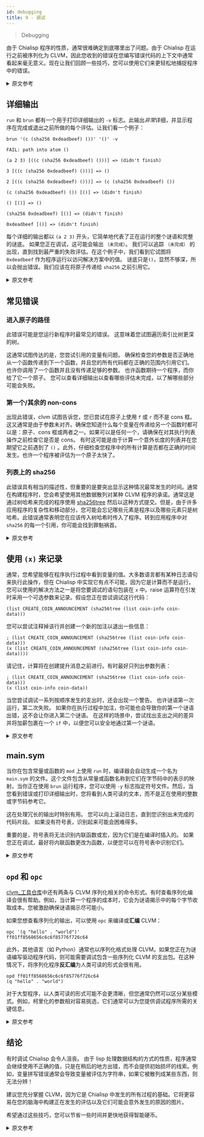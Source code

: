 ```yaml
---
id: debugging
title: 9 - 调试
---
```


> Debugging

由于 Chialisp 程序的性质，通常很难确定到底哪里出了问题。由于 Chialisp 在运行之前被序列化为 CLVM，因此您收到的错误在您编写错误代码的上下文中通常看起来毫无意义。现在让我们回顾一些技巧，您可以使用它们来更轻松地捕捉程序中的错误。

<details>
<summary>原文参考</summary>

Due to the nature of Chialisp programs, it can often be difficult to determine where exactly something is going wrong.
Since Chialisp is serialized to CLVM before it is run, errors that you receive will often appear to make little sense within the context in which you wrote the faulty code.
Let's go over some tricks now that you can use to make catching the bugs in your program a little easier.

</details>

## 详细输出

`run` 和 `brun` 都有一个用于打印详细输出的 `-v` 标志。此输出*非常*详细，并显示程序在完成或退出之前所做的每个评估。让我们看一个例子：

```chialisp
brun '(c (sha256 0xdeadbeef) ())' '()' -v

FAIL: path into atom ()

(a 2 3) [((c (sha256 0xdeadbeef) ()))] => (didn't finish)

3 [((c (sha256 0xdeadbeef) ()))] => ()

2 [((c (sha256 0xdeadbeef) ()))] => (c (sha256 0xdeadbeef) ())

(c (sha256 0xdeadbeef) ()) [()] => (didn't finish)

() [()] => ()

(sha256 0xdeadbeef) [()] => (didn't finish)

0xdeadbeef [()] => (didn't finish)
```

每个详细的输出都以 `(a 2 3)` 开头，它简单地代表了正在运行的整个谜语和完整的谜底。 如果您正在调试，这可能会输出 `（未完成）`。 我们可以追踪 `（未完成）` 的出现，直到找到最严重的失败评估。在这个例子中，我们看到它试图将 `0xdeadbeef` 作为程序运行以访问解决方案中的值。 谜底只是`()`，显然不够深，所以会抛出错误。我们应该在将原子传递给 `sha256` 之前引用它。

<details>
<summary>原文参考</summary>

- ## Verbose output

Both `run` and `brun` have a `-v` flag for printing verbose outputs.
This output is *very* verbose and shows every evaluation that the program made before it finished or exited.
Let take a look at an example:

```chialisp
brun '(c (sha256 0xdeadbeef) ())' '()' -v

FAIL: path into atom ()

(a 2 3) [((c (sha256 0xdeadbeef) ()))] => (didn't finish)

3 [((c (sha256 0xdeadbeef) ()))] => ()

2 [((c (sha256 0xdeadbeef) ()))] => (c (sha256 0xdeadbeef) ())

(c (sha256 0xdeadbeef) ()) [()] => (didn't finish)

() [()] => ()

(sha256 0xdeadbeef) [()] => (didn't finish)

0xdeadbeef [()] => (didn't finish)
```

Every verbose output starts with `(a 2 3)` which simply represents the whole puzzle being run with whole solution. If you're debugging, this will likely have an output of `(didn't finish)`. We can trace the appearances of `(didn't finish)` down until we find the deepest failure to evaluate.
In this example, we see that it is trying to run `0xdeadbeef` as a program to access a value in the solution.
The solution is just `()` which is obviously not deep enough, so it throws an error.
We should have quoted the atom before we passed it to `sha256`.

</details>

## 常见错误

### 进入原子的路径

此错误可能是您运行新程序时最常见的错误。 这意味着您试图遍历索引比树更深的树。

这通常试图传达的是，您尝试引用的变量有问题。 确保检查您的参数是否正确地从一个函数传递到下一个函数，并且您的所有代码都在正确的范围内引用它们。 也许你调用了一个函数并且没有传递足够的参数。 也许函数期待一个程序，而你给了它一个原子。 您可以查看详细输出以查看哪些评估未完成，以了解哪些部分可能会失败。

### 第一个/其余的 non-cons

出现此错误，clvm 试图告诉您，您已尝试在原子上使用 `f` 或 `r` 而不是 cons 框。这又通常是由于参数未对齐。确保您知道什么每个变量在传递给另一个函数时都可以是：原子、cons 框或两者之一。如果可以是任何一个，请确保在对其执行列表操作之前检查它是否是 cons。 有时这可能是由于计算一个意外长度的列表并在您期望它之前遇到了 `()` 。此外，仔细检查您程序中的所有计算是否都在正确的时间发生。也许一个程序被评估为一个原子太快了。

### 列表上的 sha256

此错误具有相当的描述性，但重要的是要突出显示这种情况最常发生的时间。通常在构建程序时，您会希望使用其他数据散列对某种 CLVM 程序的承诺。通常这是通过树哈希来完成的程序使用 [sha256tree](https://chialisp.com/docs/common_functions#sha256tree1) 然后以这种方式提交。但是，由于许多应用程序的复杂性和移动部分，您可能会忘记哪些元素是程序以及哪些元素只是树哈希。此错误通常表明您在应该传入树哈希时传入了程序。转到应用程序中对 `sha256` 的每一个引用，你可能会找到罪魁祸首。

<details>
<summary>原文参考</summary>

- ## Common errors

- ### path into atom

This error is perhaps the most common error that will come up when you run a new program.
It means that you have tried to traverse a tree with an index that is deeper than the tree is.


What this is usually trying to convey is that something is wrong with a variable that you are trying to reference.
Make sure to check your arguments are being properly passed from one function to the next and that all of your code is referencing them within the correct scope.
Maybe you called a function and didn't pass it enough parameters.
Maybe the function was expecting a program and you gave it an atom.
You can look in the verbose output to see what evaluations didn't finish to get a clue of what part might be failing.

- ### first/rest of non-cons

With this error, clvm is trying to tell you that you have attempted to use `f` or `r` on an atom instead of a cons box.
This is, again, usually due to a misalignment of arguments.
Make sure you know what every variable is allowed to be when it gets passed to another function: an atom, a cons box, or either.
If it can be either, make sure you check if it is a cons before performing list operations on it. Sometimes this can be caused by evaluating a list of an unexpected length and running into `()` before you expect it.
Also, double check that all of the evaluation in your program is happening at the right time.
Perhaps a program was evaluated into an atom too soon.

- ### sha256 on list

This error is fairly descriptive, but it is important to highlight when this most commonly occurs.
Often when building a program, you will want to hash a commitment to some kind of CLVM program with some other data.
Usually this is done by tree hashing the program using [sha256tree](https://chialisp.com/docs/common_functions#sha256tree1) and then committing to it that way.
However, with the complexity and moving pieces of a lot of applications, you may lose track of which elements are programs and which elements are just tree hashes.
This error often indicates that you are passing in a program when you should be passing in a tree hash.
Go to every reference of `sha256` in your application and you can probably find the culprit.

</details>

## 使用 `(x)` 来记录

通常，您希望能够在程序执行过程中看到变量的值。大多数语言都有某种日志语句来执行此操作，但在 Chialisp 中实现它有点不可能，因为它是计算而不是运行。您可以使用的解决方法之一是将您要调试的语句包装在 `x` 中。raise 运算符在引发时采用一个可选参数来记录。假设您正在尝试调试这行代码：

```chialisp
(list CREATE_COIN_ANNOUNCEMENT (sha256tree (list coin-info coin-data)))
```

您可以尝试注释掉该行并创建一个新的加注以退出一些信息：

```chialisp
; (list CREATE_COIN_ANNOUNCEMENT (sha256tree (list coin-info coin-data)))
(x (list CREATE_COIN_ANNOUNCEMENT (sha256tree (list coin-info coin-data))))
```

请记住，计算将在创建提升消息之前进行。有时最好只列出参数列表：

```chialisp
; (list CREATE_COIN_ANNOUNCEMENT (sha256tree (list coin-info coin-data)))
(x (list coin-info coin-data))
```

当您尝试调试一系列按顺序发生的支出时，还会出现一个警告。 也许谜语第一次运行，第二次失败。 如果你在执行过程中加注，你可能也会导致你的第一个谜语出错，这不会让你进入第二个谜语。 在这样的场景中，尝试找出支出之间的差异并将加薪包裹在一个 `if` 中，以便您可以安全地通过第一个谜语。

<details>
<summary>原文参考</summary>

- ## Using `(x)` to log

Oftentimes, you would like to be able to see the values of a variable in the middle of a program execution.
Most languages have some sort of log statement with which to do this, but it's somewhat impossible to implement in Chialisp since it's evaluated rather than run.
One of the workarounds you can use is to wrap the statement you are looking to debug in `x`.
The raise operator takes an optional argument to log when it raises.
Let's say you are trying to debug this line of code:

```chialisp
(list CREATE_COIN_ANNOUNCEMENT (sha256tree (list coin-info coin-data)))
```

You can try commenting out that line and creating a new raise to exit out with some information:

```chialisp
; (list CREATE_COIN_ANNOUNCEMENT (sha256tree (list coin-info coin-data)))
(x (list CREATE_COIN_ANNOUNCEMENT (sha256tree (list coin-info coin-data))))
```

Keep in mind that evaluation will happen before the raise message gets created.
Sometimes it's better to just raise a list of the arguments:

```chialisp
; (list CREATE_COIN_ANNOUNCEMENT (sha256tree (list coin-info coin-data)))
(x (list coin-info coin-data))
```

There is also a caveat that occurs when you are trying to debug a series of spends that happen sequentially.
Maybe the puzzle runs the first time and fails the second time.
If you raise during execution, you may cause your first puzzle error out too, which will not get you to the second puzzle.
In scenarios like these, try to figure out a difference between the spends and wrap the raise in an `if` so that you can pass safely through the first puzzle.

</details>

## main.sym

当你在包含常量或函数的 `mod` 上使用 `run` 时，编译器会自动生成一个名为 `main.sym` 的文件。这个文件包含从常量或函数名称到它们在字节码中的表示的映射。当你正在使用 `brun` 运行程序，您可以使用 `-y` 标志指定符号文件。然后，当您看到错误或打印详细输出时，您将看到人类可读的文本，而不是正在使用的整数或字节码参考它。

这在处理冗长的输出时特别有用。 您可以向上滚动日志，直到您识别出未完成的代码片段。 如果没有符号表，识别起来可能会困难得多。

重要的是，符号表将无法识别内联函数或宏，因为它们是在编译时插入的。 如果您正在调试，最好将内联函数更改为函数，以便您可以在符号表中识别它们。

<details>
<summary>原文参考</summary>

- ## main.sym

When you use `run` on a `mod` that contains constants or functions, the compiler will automatically generate a file called `main.sym`.
This file contains mappings from the constant or function names to their representations in the bytecode.
When you are running the program with `brun`, you can specify the symbol file with the `-y` flag.
Then, when you see errors or print verbose outputs, you will see human readable text rather than the integer or bytecode that is being used to refer to it.

This is particularly useful when dealing with long verbose outputs.
You can scroll up the log until you recognize a snippet of code that isn't finishing.
Without the symbol table, it may be much more difficult to recognize.

Importantly, the symbol table will not be able to identify inline functions or macros since they are inserted at compile time.
If you are debugging, it's probably a good idea to change inline functions into functions so that you can recognize them in the symbol table.

</details>

## `opd` 和 `opc`

[clvm_工具仓库](https://github.com/Chia-Network/clvm_tools)中还有两条与 CLVM 序列化相关的命令形式。有时查看序列化编译会很有帮助。例如，当计算一个程序的成本时，它会为谜语揭示中的每个字节收取成本。您被激励确保谜语揭示尽可能小。

如果您想查看序列化的输出，可以使用 `opc` 来编译或**汇编** CLVM：

```chialisp
opc '(q "hello" . "world")'
ff01ff8568656c6c6f85776f726c64
```

此外，其他语言（如 Python）通常也以序列化格式处理 CLVM。如果您正在为谜语编写驱动程序代码，则可能需要调试包含一些序列化 CLVM 的支出包。在这种情况下，将序列化程序**反汇编**为人类可读的形式会很有用。

```chialisp
opd ff01ff8568656c6c6f85776f726c64
(q "hello" . "world")
```

对于大型程序，以人类可读的形式可能不会更清晰，但您通常仍然可以区分某些模式。例如，柯里化的参数相对容易挑选，它们通常可以为您提供调试程序所需的关键信息。

<details>
<summary>原文参考</summary>

- ## `opd` and `opc`

There are two more commands in the [clvm_tools repository](https://github.com/Chia-Network/clvm_tools) that are related to the serialization of CLVM.
When the program is run on the blockchain, it is run in its serialized form. It can sometimes be helpful to see that serialized compilation. For example, when the cost of a program is evaluated, it is charged cost for every byte in the puzzle reveal.
You are incentivized to make sure that puzzle reveal is as small as possible.

If you would like to see the serialized output, you can use `opc` to compile or **assemble** the CLVM:

```chialisp
opc '(q "hello" . "world")'
ff01ff8568656c6c6f85776f726c64
```

In addition, other languages like Python usually also handle CLVM in its serialized format.
If you are writing driver code for your puzzles, you may need to debug a spend bundle that contains some serialized CLVM. In this scenario, it can be useful to **disassemble** the serialized program into the human readable form.

```chialisp
opd ff01ff8568656c6c6f85776f726c64
(q "hello" . "world")
```

With large programs, it may not be much clearer in the human readable form, but you can often still distinguish certain patterns. Curried arguments, for example, are relatively easy to pick out and they can often give you the crucial information you need to debug your programs.

</details>

## 结论

有时调试 Chialisp 会令人沮丧。 由于 lisp 处理数据结构的方式的性质，程序通常会继续使用不正确的值，只是在稍后的地方出错，而不会提供初始损坏的线索。例如，变量拼写错误通常会导致变量被评估为字符串，如果它被散列成某些东西，则无法分辨！

建议您充分掌握 CLVM，因为它是 Chialisp 中发生的所有过程的基础。它将更容易在您的脑海中构建正在发生的评估以及它们可能会意外发生的原因的图片。

希望通过这些技巧，您可以节省一些时间并更快地获得智能硬币。

<details>
<summary>原文参考</summary>

- ## Conclusion

Debugging Chialisp at times can be frustrating. Due to the nature of how lisp handles data structures, programs will often continue on with incorrect values only to error out at a later spot that gives no clue to the initial breakage. For example, a variable typo will often result in the variable being evaluated as a string, and if that gets hashed into something it's impossible to tell!

It is recommended that you have a strong grasp of CLVM since it underlies all of the processes that happen in Chialisp. It will make it easier to build the picture in your head of the evaluations that are happening and why they may be happening unexpectedly.

Hopefully with these tricks you can save yourself a bit of time and get your smart coins out quicker.

</details>
